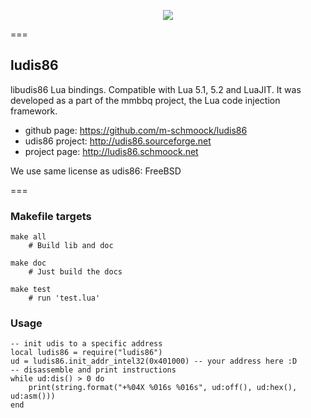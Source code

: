 <p align="center"><a href="http://lua.org"><img src="http://ludis86.schmoock.net/lua-logo-ludis86.png"></a></p>
===

## ludis86

libudis86 Lua bindings. Compatible with Lua 5.1, 5.2 and LuaJIT. It was developed as a part of the mmbbq project, the Lua code injection framework.

 * github page:    https://github.com/m-schmoock/ludis86
 * udis86 project: http://udis86.sourceforge.net
 * project page:   http://ludis86.schmoock.net

We use same license as udis86: FreeBSD


===

### Makefile targets
    make all
        # Build lib and doc
    
    make doc
        # Just build the docs
    
    make test
        # run 'test.lua'

### Usage
    -- init udis to a specific address
    local ludis86 = require("ludis86")
    ud = ludis86.init_addr_intel32(0x401000) -- your address here :D	
    -- disassemble and print instructions
    while ud:dis() > 0 do
        print(string.format("+%04X %016s %016s", ud:off(), ud:hex(), ud:asm()))
    end
  

